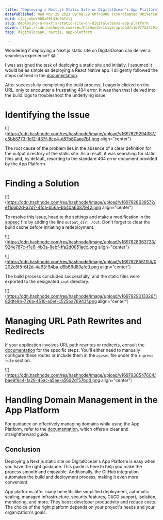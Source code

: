 ```yaml
---
title: "Deploying a Next.js Static Site on DigitalOcean's App Platform"
datePublished: Wed Nov 29 2023 09:08:29 GMT+0000 (Coordinated Universal Time)
cuid: clpjjobwx000a09l43o94fz1j
slug: deploying-a-nextjs-static-site-on-digitaloceans-app-platform
cover: https://cdn.hashnode.com/res/hashnode/image/upload/v1697723729147/445ef4c0-4505-4dfe-9943-970d23e342d8.webp
tags: digitalocean, nextjs, app-platform

---
```


Wondering if deploying a Next.js static site on DigitalOcean can deliver a seamless experience? 😂

I was assigned the task of deploying a static site and initially, I assumed it would be as simple as deploying a React Native app. I diligently followed the steps outlined in the [documentation](https://docs.digitalocean.com/developer-center/deploy-a-next.js-app-to-app-platform/#deploying-nextjs-as-a-static-site).

After successfully completing the build process, I eagerly clicked on the URL, only to encounter a frustrating 404 error. It was then that I delved into the build logs to troubleshoot the underlying issue.

# **Identifying the Issue**

![](https://cdn.hashnode.com/res/hashnode/image/upload/v1697629294087/c5bb8773-1cf2-437f-8cc4-d87b80aee7b1.png align="center")

The root cause of the problem lies in the absence of a clear definition for the output directory of the static site. As a result, it was searching for static files and, by default, resorting to the standard 404 error document provided by the App Platform.

# **Finding a Solution**

![](https://cdn.hashnode.com/res/hashnode/image/upload/v1697628639572/ef1d6b2d-a2d7-4fca-b56a-bb40a6087942.png align="center")

To resolve this issue, head to the settings and make a modification in the [appsec](https://docs.digitalocean.com/products/app-platform/reference/app-spec/) file by adding the line `output_dir: /out`*.* Don't forget to clear the build cache before initiating a redeployment.

![](https://cdn.hashnode.com/res/hashnode/image/upload/v1697628363723/924e787c-f1e6-4b3a-8ebf-ffa2d0851adc.png align="center")

![](https://cdn.hashnode.com/res/hashnode/image/upload/v1697628561155/0202e6f5-6f2d-4a63-94ba-d9b66d80afe9.png align="center")

The build process concluded successfully, and the static files were exported to the designated `/out` directory.

![](https://cdn.hashnode.com/res/hashnode/image/upload/v1697629013326/182dfe9b-726a-4510-a0ef-c525ba76943f.png align="center")

# **Managing URL Path Rewrites and Redirects**

If your application involves URL path rewrites or redirects, consult the [documentation](https://docs.digitalocean.com/products/app-platform/how-to/url-rewrites/) for the specific steps. You'll either need to manually configure these routes or include them in the `appsec` file under the `ingress rule` section.

![](https://cdn.hashnode.com/res/hashnode/image/upload/v1697630547604/bae9f6c4-fa29-45ac-a5ae-a5692d157bdd.png align="center")

# **Handling Domain Management in the App Platform**

For guidance on effectively managing domains while using the App Platform, refer to the [documentation](https://docs.digitalocean.com/products/app-platform/how-to/manage-domains/), which offers a clear and straightforward guide.

## **Conclusion**

Deploying a Next.js static site on DigitalOcean's App Platform is easy when you have the right guidance. This guide is here to help you make the process smooth and enjoyable. Additionally, the GitHub integration automates the build and deployment process, making it even more convenient.

App platforms offer many benefits like simplified deployment, automatic scaling, managed infrastructure, security features, CI/CD support, isolation, monitoring, and more. They boost developer productivity and reduce costs. The choice of the right platform depends on your project's needs and your organization's goals.